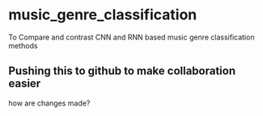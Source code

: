 # music_genre_classification
To Compare and contrast CNN and RNN based music genre classification methods

## Pushing this to github to make collaboration easier
how are changes made?
